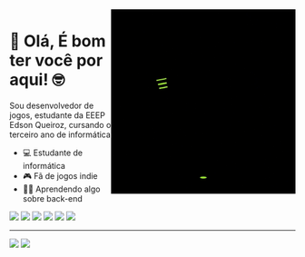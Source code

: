 <img src = "banner.gif" width = "325px" align = "right">

# 👾 Olá, É bom ter você por aqui! 🤓

Sou desenvolvedor de jogos, estudante da EEEP Edson Queiroz, cursando o terceiro ano de informática

- 💻  Estudante de informática
- 🎮 Fã de jogos indie
- 👩‍💻 Aprendendo algo sobre back-end

<div>
  <img src="https://img.shields.io/badge/Unity-100000?style=for-the-badge&logo=unity&logoColor=white"/>
  <img src="https://img.shields.io/badge/Django-092E20?style=for-the-badge&logo=django&logoColor=green"/>
  <img src="https://img.shields.io/badge/C%23-239120?style=for-the-badge&logo=csharp&logoColor=white"/>
  <img src="https://img.shields.io/badge/Python-FFD43B?style=for-the-badge&logo=python&logoColor=blue"/>
  <img src="https://img.shields.io/badge/JavaScript-323330?style=for-the-badge&logo=javascript&logoColor=F7DF1E"/>
  <img src="https://img.shields.io/badge/HTML5-E34F26?style=for-the-badge&logo=html5&logoColor=white"/>
</div>

---

<div align = "left">
<img height = "200em" src="https://github-readme-stats.vercel.app/api/top-langs/?username=Israel-Mendes-git&show_icons=true&theme=bear&count_private=true"/>
<img height = "200em" src="https://github-readme-stats.vercel.app/api?username=Israel-Mendes-git&show_icons=true&show_icons=true&theme=bear&count_private=true" />
</div>

